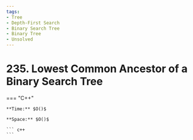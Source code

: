 ```yaml
---
tags:
- Tree
- Depth-First Search
- Binary Search Tree
- Binary Tree
- Unsolved
---
```



# 235. Lowest Common Ancestor of a Binary Search Tree

=== "C++"

    **Time:** $O()$

    **Space:** $O()$

    ``` c++
    ```